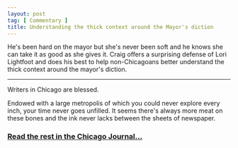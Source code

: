 ```yaml
---
layout: post
tag: [ Commentary ]
title: Understanding the thick context around the Mayor's diction
---
```


He's been hard on the mayor but she's never been soft and he knows she can take it as good as she gives it. Craig offers a surprising defense of Lori Lightfoot and does his best to help non-Chicagoans better understand the thick context around the mayor's diction.

---

<p>Writers in Chicago are blessed.</p>

<p>Endowed with a large metropolis of which you could never explore every inch, your time never goes unfilled. It seems there's always more meat on these bones and the ink never lacks between the sheets of newspaper.</p>

<h3><a href="https://www.chicagojournal.com/comment-understanding-the-thick-context-around-the-mayors-diction/">Read the rest in the Chicago Journal...</a></h3>

<br/>
